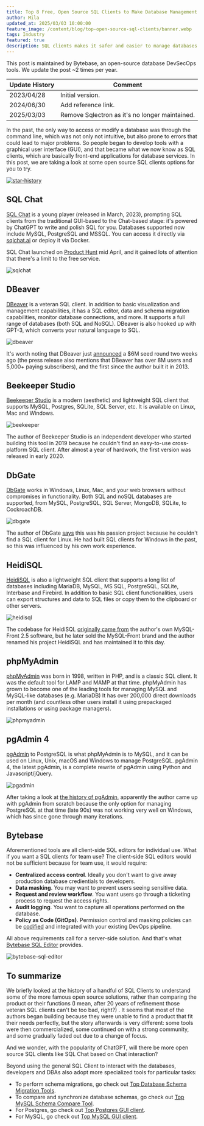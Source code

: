 ```yaml
---
title: Top 8 Free, Open Source SQL Clients to Make Database Management Easier 2025
author: Mila
updated_at: 2025/03/03 10:00:00
feature_image: /content/blog/top-open-source-sql-clients/banner.webp
tags: Industry
featured: true
description: SQL clients makes it safer and easier to manage databases. In this post, we are taking a look at open source SQL clients options for you to try in 2024.
---
```


<HintBlock type="info">

This post is maintained by Bytebase, an open-source database DevSecOps tools. We update the post ~2 times per year.

</HintBlock>

| Update History | Comment                                        |
| -------------- | ---------------------------------------------- |
| 2023/04/28     | Initial version.                               |
| 2024/06/30     | Add reference link.                            |
| 2025/03/03     | Remove Sqlectron as it's no longer maintained. |

In the past, the only way to access or modify a database was through the command line, which was not only not intuitive, but also prone to errors that could lead to major problems. So people began to develop tools with a graphical user interface (GUI), and that became what we now know as SQL clients, which are basically front-end applications for database services. In this post, we are taking a look at some open source SQL clients options for you to try.

[![star-history](/content/blog/top-open-source-sql-clients/star-history.webp)](https://star-history.com/#sqlchat/sqlchat&dbgate/dbgate&dbeaver/dbeaver&beekeeper-studio/beekeeper-studio&heidisql/heidisql&phpmyadmin/phpmyadmin&pgadmin-org/pgadmin4&bytebase/bytebase&Date)

## SQL Chat

[SQL Chat](https://github.com/sqlchat/sqlchat) is a young player (released in March, 2023), prompting SQL clients from the traditional GUI-based to the Chat-based stage: it's powered by ChatGPT to write and polish SQL for you. Databases supported now include MySQL, PostgreSQL and MSSQL. You can access it directly via [sqlchat.ai](https://www.sqlchat.ai/) or deploy it via Docker.

SQL Chat launched on [Product Hunt](https://www.producthunt.com/posts/sql-chat-2) mid April, and it gained lots of attention that there's a limit to the free service.

![sqlchat](/content/blog/top-open-source-sql-clients/sqlchat.webp)

## DBeaver

[DBeaver](https://github.com/dbeaver/dbeaver) is a veteran SQL client. In addition to basic visualization and management capabilities, it has a SQL editor, data and schema migration capabilities, monitor database connections, and more. It supports a full range of databases (both SQL and NoSQL). DBeaver is also hooked up with GPT-3, which converts your natural language to SQL.

![dbeaver](/content/blog/top-open-source-sql-clients/dbeaver.webp)

It's worth noting that DBeaver just [announced](https://techcrunch.com/2023/04/11/dbeaver-takes-6m-seed-investment-to-build-on-growing-popularity/) a $6M seed round two weeks ago (the press release also mentions that DBeaver has over 8M users and 5,000+ paying subscribers), and the first since the author built it in 2013.

## Beekeeper Studio

[Beekeeper Studio](https://github.com/beekeeper-studio/beekeeper-studio) is a modern (aesthetic) and lightweight SQL client that supports MySQL, Postgres, SQLite, SQL Server, etc. It is available on Linux, Mac and Windows.

![beekeeper](/content/blog/top-open-source-sql-clients/beekeeper.webp)

The author of Beekeeper Studio is an independent developer who started building this tool in 2019 because he couldn't find an easy-to-use cross-platform SQL client. After almost a year of hardwork, the first version was released in early 2020.

## DbGate

[DbGate](https://github.com/dbgate/dbgate) works in Windows, Linux, Mac, and your web browsers without compromises in functionality. Both SQL and noSQL databases are supported, from MySQL, PostgreSQL, SQL Server, MongoDB, SQLite, to CockroachDB.

![dbgate](/content/blog/top-open-source-sql-clients/dbgate.webp)

The author of DbGate [says](https://news.ycombinator.com/item?id=26899100) this was his passion project because he couldn't find a SQL client for Linux. He had built SQL clients for Windows in the past, so this was influenced by his own work experience.

## HeidiSQL

[HeidiSQL](https://github.com/HeidiSQL/HeidiSQL) is also a lightweight SQL client that supports a long list of databases including MariaDB, MySQL, MS SQL, PostgreSQL, SQLite, Interbase and Firebird. In addition to basic SQL client functionalities, users can export structures and data to SQL files or copy them to the clipboard or other servers.

![heidisql](/content/blog/top-open-source-sql-clients/heidisql.webp)

The codebase for HeidiSQL [originally came from](https://www.heidisql.com/forum.php?t=20155) the author's own MySQL-Front 2.5 software, but he later sold the MySQL-Front brand and the author renamed his project HeidiSQL and has maintained it to this day.

## phpMyAdmin

[phpMyAdmin](https://github.com/phpmyadmin/phpmyadmin) was born in 1998, written in PHP, and is a classic SQL client. It was the default tool for LAMP and MAMP at that time. phpMyAdmin has grown to become one of the leading tools for managing MySQL and MySQL-like databases (e.g. MariaDB) It has over 200,000 direct downloads per month (and countless other users install it using prepackaged installations or using package managers).

![phpmyadmin](/content/blog/top-open-source-sql-clients/phpmyadmin.webp)

## pgAdmin 4

[pgAdmin](https://github.com/pgadmin-org/pgadmin4) to PostgreSQL is what phpMyAdmin is to MySQL, and it can be used on Linux, Unix, macOS and Windows to manage PostgreSQL. pgAdmin 4, the latest pgAdmin, is a complete rewrite of pgAdmin using Python and Javascript/jQuery.

![pgadmin](/content/blog/top-open-source-sql-clients/pgadmin.webp)

After taking a look at [the history of pgAdmin](https://www.enterprisedb.com/blog/story-pgadmin), apparently the author came up with pgAdmin from scratch because the only option for managing PostgreSQL at that time (late 90s) was not working very well on Windows, which has since gone through many iterations.

## Bytebase

Aforementioned tools are all client-side SQL editors for individual use. What if you want a SQL clients for team use? The client-side SQL editors would not be sufficient because for team use, it would require:

- **Centralized access control**. Ideally you don't want to give away production database credientials to developers.
- **Data masking**. You may want to prevent users seeing sensitive data.
- **Request and review workflow**. You want users go through a ticketing process to request the access rights.
- **Audit logging**. You want to capture all operations performed on the database.
- **Policy as Code (GitOps)**. Permission control and masking policies can be [codified](https://github.com/bytebase/database-security-github-actions-example) and integrated with your existing DevOps pipeline.

All above requirements call for a server-side solution. And that's what [Bytebase SQL Editor](/sql-editor) provides.

![bytebase-sql-editor](/content/blog/top-open-source-sql-clients/sql-editor.webp)

## To summarize

We briefly looked at the history of a handful of SQL Clients to understand some of the more famous open source solutions, rather than comparing the product or their functions (I mean, after 20 years of refinement those veteran SQL clients can't be too bad, right?) . It seems that most of the authors began building because they were unable to find a product that fit their needs perfectly, but the story afterwards is very different: some tools were then commercialized, some continued on with a strong community, and some gradually faded out due to a change of focus.

And we wonder, with the popularity of ChatGPT, will there be more open source SQL clients like SQL Chat based on Chat interaction?

Beyond using the general SQL Client to interact with the databases, developers and DBAs also adopt
more specialized tools for particular tasks:

- To perform schema migrations, go check out [Top Database Schema Migration Tools](/blog/top-database-schema-change-tool-evolution/).
- To compare and synchronize database schemas, go check out [Top MySQL Schema Compare Tool](/blog/top-mysql-schema-compare-tools/).
- For Postgres, go check out [Top Postgres GUI client](/blog/top-postgres-gui-client).
- For MySQL, go check out [Top MySQL GUI client](/blog/top-mysql-gui-client).
